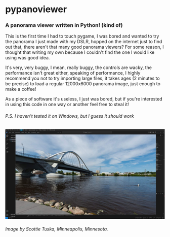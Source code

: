 # pypanoviewer
### A panorama viewer written in Python! (kind of)


This is the first time I had to touch pygame, I was bored and wanted to try the panorama I just made with my DSLR, hopped on the internet just to find out that, there aren't that many good panorama viewers? For some reason, I thought that writing my own because I couldn't find the one I would like using was good idea.

It's very, very buggy, I mean, really buggy, the controls are wacky, the performance isn't great either, speaking of performance, I highly recommend you not to try importing large files, it takes ages (2 minutes to be precise) to load a regular 12000x6000 panorama image, just enough to make a coffee! 

As a piece of software it's useless, I just was bored, but if you're interested in using this code in one way or another feel free to steal it!

###### P.S. I haven't tested it on Windows, but I guess it should work

![image](https://raw.githubusercontent.com/CloudyBlunt/pypanoviewer/refs/heads/main/untitled.jpg)
###### Image by Scottie Tuska, Minneapolis, Minnesota.
